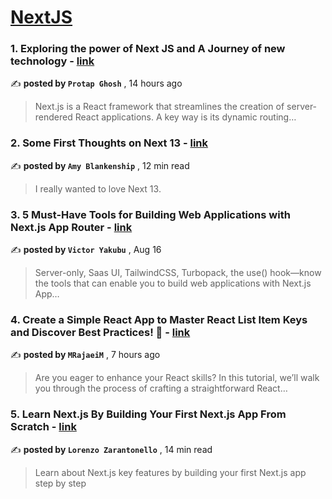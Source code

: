 
<h1><a href=https://medium.com/tag/nextjs/recommended target="_blank" rel="noopener noreferrer">NextJS</a></h1>
<h3>1. Exploring the power of Next JS and A Journey of new technology - <a href=https://medium.com/@protapghosh937/exploring-the-power-and-simplicity-of-next-js-a-journey-of-insights-fbe7953f9aa4?source=tag_recommended_feed---------0-84----------nextjs----------9e57b98f_9df5_4621_be4f_cae3e961b85f------- target="_blank" rel="noopener noreferrer">link</a></h3>

✍️ **posted by `Protap Ghosh`** <date> , 14 hours ago</date>

<blockquote>Next.js is a React framework that streamlines the creation of server-rendered React applications. A key way is its dynamic routing…</blockquote>

<h3>2. Some First Thoughts on Next 13 - <a href=https://medium.com/better-programming/some-first-thoughts-on-next-13-922a6a6c5200?source=tag_recommended_feed---------1-107----------nextjs----------9e57b98f_9df5_4621_be4f_cae3e961b85f------- target="_blank" rel="noopener noreferrer">link</a></h3>

✍️ **posted by `Amy Blankenship`** <date> , 12 min read</date>

<blockquote>I really wanted to love Next 13.</blockquote>

<h3>3. 5 Must-Have Tools for Building Web Applications with Next.js App Router - <a href=https://medium.com/javascript-in-plain-english/5-must-have-tools-for-building-web-applications-with-next-js-app-router-e24002aa4dcf?source=tag_recommended_feed---------2-85----------nextjs----------9e57b98f_9df5_4621_be4f_cae3e961b85f------- target="_blank" rel="noopener noreferrer">link</a></h3>

✍️ **posted by `Victor Yakubu`** <date> , Aug 16</date>

<blockquote>Server-only, Saas UI, TailwindCSS, Turbopack, the use() hook—know the tools that can enable you to build web applications with Next.js App…</blockquote>

<h3>4. Create a Simple React App to Master React List Item Keys and Discover Best Practices! 🚀 - <a href=https://medium.com/@mrajaeim/create-a-simple-react-app-to-master-react-list-item-keys-and-discover-best-practices-42645cc9e1f8?source=tag_recommended_feed---------3-84----------nextjs----------9e57b98f_9df5_4621_be4f_cae3e961b85f------- target="_blank" rel="noopener noreferrer">link</a></h3>

✍️ **posted by `MRajaeiM`** <date> , 7 hours ago</date>

<blockquote>Are you eager to enhance your React skills? In this tutorial, we’ll walk you through the process of crafting a straightforward React…</blockquote>

<h3>5. Learn Next.js By Building Your First Next.js App From Scratch - <a href=https://medium.com/gitconnected/learn-next-js-by-building-your-first-next-js-app-from-scratch-8ec7cc93a9cb?source=tag_recommended_feed---------4-107----------nextjs----------9e57b98f_9df5_4621_be4f_cae3e961b85f------- target="_blank" rel="noopener noreferrer">link</a></h3>

✍️ **posted by `Lorenzo Zarantonello`** <date> , 14 min read</date>

<blockquote>Learn about Next.js key features by building your first Next.js app step by step</blockquote>

